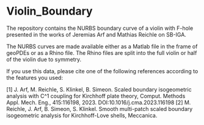 # Violin_Boundary
The repository contains the NURBS boundary curve of a violin with F-hole presented in the works of Jeremias Arf and Mathias Reichle on SB-IGA.

The NURBS curves are made available either as a Matlab file in the frame of geoPDEs or as a Rhino file. The Rhino files are split into the full violin or half of the violin due to symmetry.

If you use this data, please cite one of the following references according to the features you used:

[1] J. Arf, M. Reichle, S. Klinkel, B. Simeon. Scaled boundary isogeometric analysis with C^1 coupling for Kirchhoff plate theory, Comput. Methods Appl. Mech. Eng., 415:116198, 2023. DOI:10.1016/j.cma.2023.116198
[2] M. Reichle, J. Arf, B. Simeon, S. Klinkel. Smooth multi-patch scaled boundary isogeometric analysis for Kirchhoff-Love shells, Meccanica.
